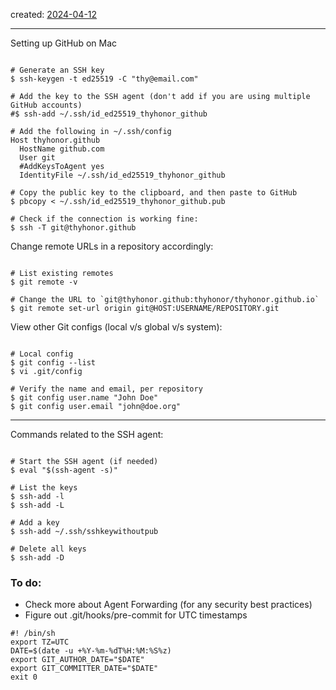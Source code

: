 
created: [2024-04-12]()

---

Setting up GitHub on Mac

```shell

# Generate an SSH key
$ ssh-keygen -t ed25519 -C "thy@email.com"

# Add the key to the SSH agent (don't add if you are using multiple GitHub accounts)
#$ ssh-add ~/.ssh/id_ed25519_thyhonor_github

# Add the following in ~/.ssh/config
Host thyhonor.github
  HostName github.com
  User git
  #AddKeysToAgent yes
  IdentityFile ~/.ssh/id_ed25519_thyhonor_github

# Copy the public key to the clipboard, and then paste to GitHub
$ pbcopy < ~/.ssh/id_ed25519_thyhonor_github.pub

# Check if the connection is working fine:
$ ssh -T git@thyhonor.github

```

Change remote URLs in a repository accordingly:

```shell

# List existing remotes
$ git remote -v

# Change the URL to `git@thyhonor.github:thyhonor/thyhonor.github.io`
$ git remote set-url origin git@HOST:USERNAME/REPOSITORY.git

```

View other Git configs (local v/s global v/s system):

```shell

# Local config
$ git config --list
$ vi .git/config

# Verify the name and email, per repository
$ git config user.name "John Doe"
$ git config user.email "john@doe.org"

```

---

Commands related to the SSH agent:
```shell

# Start the SSH agent (if needed)
$ eval "$(ssh-agent -s)"

# List the keys
$ ssh-add -l
$ ssh-add -L

# Add a key
$ ssh-add ~/.ssh/sshkeywithoutpub

# Delete all keys
$ ssh-add -D

```

### To do:
- Check more about Agent Forwarding (for any security best practices)
- Figure out .git/hooks/pre-commit for UTC timestamps
```shell
#! /bin/sh
export TZ=UTC
DATE=$(date -u +%Y-%m-%dT%H:%M:%S%z)
export GIT_AUTHOR_DATE="$DATE"
export GIT_COMMITTER_DATE="$DATE"
exit 0
```
